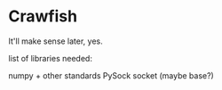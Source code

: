 # Crawfish

It'll make sense later, yes.


list of libraries needed:

numpy + other standards
PySock
socket (maybe base?)
